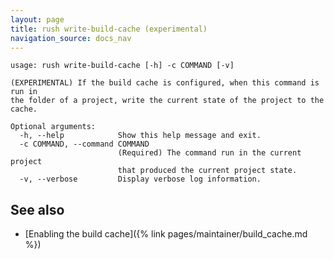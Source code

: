 ```yaml
---
layout: page
title: rush write-build-cache (experimental)
navigation_source: docs_nav
---
```


```
usage: rush write-build-cache [-h] -c COMMAND [-v]

(EXPERIMENTAL) If the build cache is configured, when this command is run in
the folder of a project, write the current state of the project to the cache.

Optional arguments:
  -h, --help            Show this help message and exit.
  -c COMMAND, --command COMMAND
                        (Required) The command run in the current project
                        that produced the current project state.
  -v, --verbose         Display verbose log information.
```

## See also

- [Enabling the build cache]({% link pages/maintainer/build_cache.md %})
